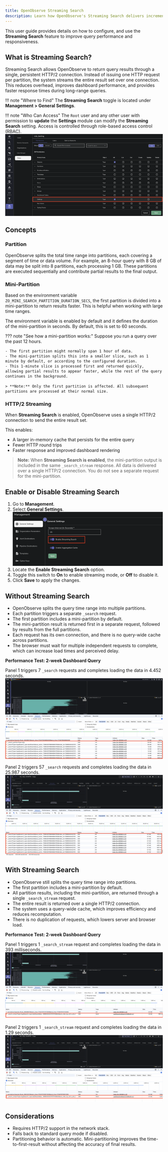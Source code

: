 ```yaml
---
title: OpenObserve Streaming Search 
description: Learn how OpenObserve's Streaming Search delivers incremental query results using HTTP/2 partitioning for faster log analysis and real-time data processing.
---
```

This user guide provides details on how to configure, and use the **Streaming Search** feature to improve query performance and responsiveness.  

## What is Streaming Search?

Streaming Search allows OpenObserve to return query results through a single, persistent HTTP/2 connection. Instead of issuing one HTTP request per partition, the system streams the entire result set over one connection. This reduces overhead, improves dashboard performance, and provides faster response times during long-range queries.

!!! note "Where to Find"
    The **Streaming Search** toggle is located under **Management > General Settings**.

!!! note "Who Can Access"
    The `Root` user and any other user with permission to **update** the **Settings** module can modify the **Streaming Search** setting. Access is controlled through role-based access control (RBAC).
    <br>
    ![User Access](../../images/streaming-search-access.png)
    
## Concepts
### Partition

OpenObserve splits the total time range into partitions, each covering a segment of time or data volume. For example, an 8-hour query with 8 GB of data may be split into 8 partitions, each processing 1 GB. These partitions are executed sequentially and contribute partial results to the final output.


### Mini-Partition
Based on the environment variable `ZO_MINI_SEARCH_PARTITION_DURATION_SECS`, the first partition is divided into a mini-partition to return results faster. This is helpful when working with large time ranges.

The environment variable is enabled by default and it defines the duration of the mini-partition in seconds. By default, this is set to 60 seconds.

??? note "See how a mini-partition works:"
    Suppose you run a query over the past 12 hours.

    - The first partition might normally span 1 hour of data.
    - The mini-partition splits this into a smaller slice, such as 1 minute by default, or according to the configured duration.
    - This 1-minute slice is processed first and returned quickly, allowing partial results to appear faster, while the rest of the query continues in the background.

    > **Note:** Only the first partition is affected. All subsequent partitions are processed at their normal size.

### HTTP/2 Streaming

When **Streaming Search** is enabled, OpenObserve uses a single HTTP/2 connection to send the entire result set. 

This enables:

- A larger in-memory cache that persists for the entire query
- Fewer HTTP round trips
- Faster response and improved dashboard rendering

> **Note:** When **Streaming Search is enabled**, the mini-partition output is included in the same `_search_stream` response. All data is delivered over a single HTTP/2 connection. You do not see a separate request for the mini-partition. 

## Enable or Disable Streaming Search

1. Go to **Management**.
2. Select **General Settings**. <br>
![Enable or Disable Streaming Search](../../images/enable-disable-streaming-search.png)
3. Locate the **Enable Streaming Search** option.
4. Toggle this switch to **On** to enable streaming mode, or **Off** to disable it.
5. Click **Save** to apply the changes.


## Without Streaming Search

- OpenObserve splits the query time range into multiple partitions.
- Each partition triggers a separate `_search` request.
- The first partition includes a mini-partition by default.
- The mini-partition result is returned first in a separate request, followed by results from the full partitions.
- Each request has its own connection, and there is no query-wide cache across partitions.
- The browser must wait for multiple independent requests to complete, which can increase load times and perceived delay.

**Performance Test: 2-week Dashboard Query** <br>

Panel 1 triggers 7 `_search` requests and completes loading the data in 4.452 seconds.
<br>
![Without Streaming Search- panel 1](../../images/without-streaming-search-panel1.png) 

Panel 2 triggers 57 `_search` requests and completes loading the data in 25.987 seconds.
<br>
![Without Streaming Search- panel 2](../../images/without-streaming-search-panel2.png)

## With Streaming Search

- OpenObserve still splits the query time range into partitions.
- The first partition includes a mini-partition by default.
- All partition results, including the mini-partition, are returned through a single `_search_stream` request.
- The entire result is returned over a single HTTP/2 connection.
- The system uses a query-wide cache, which improves efficiency and reduces recomputation.
- There is no duplication of requests, which lowers server and browser load.

**Performance Test: 2-week Dashboard Query**

Panel 1 triggers 1 `_search_stream` request and completes loading the data in 393 milliseconds. 
<br>
![With Streaming Search](../../images/with-streaming-search-panel1.png)

Panel 2 triggers 1 `_search_stream` request and completes loading the data in 1.29 seconds. 
<br>
![With Streaming Search](../../images/with-streaming-search-panel2.png)

## Considerations

- Requires HTTP/2 support in the network stack.
- Falls back to standard query mode if disabled.
- Partitioning behavior is automatic. Mini-partitioning improves the time-to-first-result without affecting the accuracy of final results.
